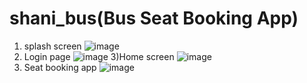 # shani_bus(Bus Seat Booking App)


1) splash screen
    ![image](https://user-images.githubusercontent.com/72256511/147389889-79a2128a-0090-4662-9e46-118ca8f4ad99.png)
2) Login page
     ![image](https://user-images.githubusercontent.com/72256511/147389894-c47cbc92-8795-4677-9bd3-d46e4e643980.png)
3)Home screen
![image](https://user-images.githubusercontent.com/72256511/147389914-e74b4c3a-92e7-49ce-9b49-3785788375f2.png)
4) Seat booking app
 ![image](https://user-images.githubusercontent.com/72256511/147389924-4830b5d1-1ff5-47da-8b67-f91a8701a769.png)




